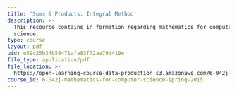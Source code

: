 ```yaml
---
title: 'Sums & Products: Integral Method'
description: >-
  This resource contains in formation regarding mathematics for computer
  science.
type: course
layout: pdf
uid: e59c25b34b58471afa83f72aa79d419e
file_type: application/pdf
file_location: >-
  https://open-learning-course-data-production.s3.amazonaws.com/6-042j-mathematics-for-computer-science-spring-2015/e59c25b34b58471afa83f72aa79d419e_MIT6_042JS16_IntegralMeth.pdf
course_id: 6-042j-mathematics-for-computer-science-spring-2015
---
```

